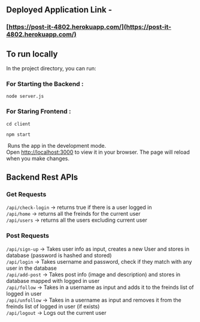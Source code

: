 ## Deployed Application Link -

### [https://post-it-4802.herokuapp.com/](https://post-it-4802.herokuapp.com/)

## To run locally

In the project directory, you can run:

### For Starting the Backend :

`node server.js`

### For Staring Frontend :

`cd client`

`npm start`

​
Runs the app in the development mode.\
Open [http://localhost:3000](http://localhost:3000) to view it in your browser.
The page will reload when you make changes.

## Backend Rest APIs

### Get Requests

`/api/check-login` -> returns true if there is a user logged in\
`/api/home` -> returns all the freinds for the current user\
`/api/users` -> returns all the users excluding current user

### Post Requests

`/api/sign-up` -> Takes user info as input, creates a new User and stores in database (password is hashed and stored)\
`/api/login` -> Takes username and password, check if they match with any user in the database\
`/api/add-post` -> Takes post info (image and description) and stores in database mapped with logged in user\
`/api/follow` -> Takes in a username as input and adds it to the freinds list of logged in user\
`/api/unfollow` -> Takes in a username as input and removes it from the freinds list of logged in user (if exists)\
`/api/logout` -> Logs out the current user
